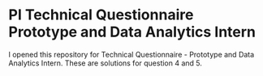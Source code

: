 # PI Technical Questionnaire Prototype and Data Analytics Intern
I opened this repository for Technical Questionnaire - Prototype and Data Analytics Intern. These are solutions for question 4 and 5.
